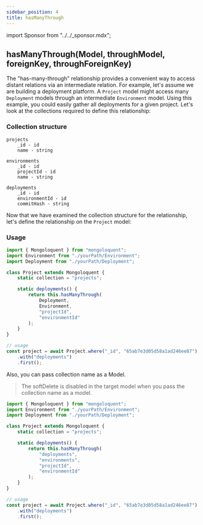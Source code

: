```yaml
---
sidebar_position: 4
title: hasManyThrough
---
```


import Sponsor from "../../\_sponsor.mdx";

## hasManyThrough(Model, throughModel, foreignKey, throughForeignKey)

The "has-many-through" relationship provides a convenient way to access distant relations via an intermediate relation. For example, let's assume we are building a deployment platform. A `Project` model might access many `Deployment` models through an intermediate `Environment` model. Using this example, you could easily gather all deployments for a given project. Let's look at the collections required to define this relationship:

### Collection structure

```
projects
    _id - id
    name - string

environments
    _id - id
    projectId - id
    name - string

deployments
    _id - id
    environmentId - id
    commitHash - string
```

Now that we have examined the collection structure for the relationship, let's define the relationship on the `Project` model:

### Usage

```js
import { Mongoloquent } from "mongoloquent";
import Environment from "./yourPath/Environment";
import Deployment from "./yourPath/Deployment";

class Project extends Mongoloquent {
	static collection = "projects";

	static deployments() {
		return this.hasManyThrough(
			Deployment,
			Environment,
			"projectId",
			"environmentId"
		);
	}
}

// usage
const project = await Project.where("_id", "65ab7e3d05d58a1ad246ee87")
	.with("deployments")
	.first();
```

Also, you can pass collection name as a Model.

> The softDelete is disabled in the target model when you pass the collection name as a model.

```js
import { Mongoloquent } from "mongoloquent";
import Environment from "./yourPath/Environment";
import Deployment from "./yourPath/Deployment";

class Project extends Mongoloquent {
	static collection = "projects";

	static deployments() {
		return this.hasManyThrough(
			"deployments",
			"environments",
			"projectId",
			"environmentId"
		);
	}
}

// usage
const project = await Project.where("_id", "65ab7e3d05d58a1ad246ee87")
	.with("deployments")
	.first();
```

<Sponsor/>
